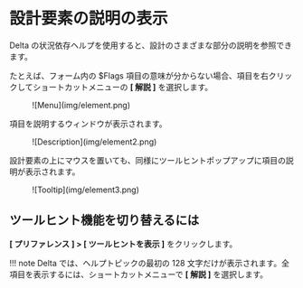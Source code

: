 # 設計要素の説明の表示

Delta の状況依存ヘルプを使用すると、設計のさまざまな部分の説明を参照できます。

たとえば、フォーム内の $Flags 項目の意味が分からない場合、項目を右クリックしてショートカットメニューの **[ 解説 ]** を選択します。
<figure markdown="1">
  ![Menu](img/element.png)
</figure>

項目を説明するウィンドウが表示されます。
<figure markdown="1">
  ![Description](img/element2.png)
</figure>

設計要素の上にマウスを置いても、同様にツールヒントポップアップに項目の説明が表示されます。
<figure markdown="1">
  ![Tooltip](img/element3.png)
</figure>
  
## ツールヒント機能を切り替えるには
**[ プリファレンス ] > [ ツールヒントを表示 ]** をクリックします。

!!! note
    Delta では、ヘルプトピックの最初の 128 文字だけが表示されます。全項目を表示するには、ショートカットメニューで **[ 解説 ]** を選択します。
